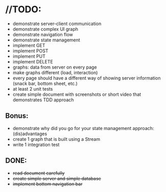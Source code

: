 # //TODO:

- demonstrate server-client communication
- demonstrate complex UI graph
- demonstrate navigation flow
- demonstrate state management
- implement GET
- implement POST
- implement PUT
- implement DELETE
- graphs: data from server on every page
- make graphs different (load, interaction)
- every page should have a different way of showing server information (snack bar, bottom sheet, etc.)
- at least 2 unit tests
- create simple document with screenshots or short video that demonstrates TDD approach


## Bonus:

- demonstrate why did you go for your state management approach: (dis)advantages
- create 1 graph that is built using a Stream
- write 1 integration test



## DONE:
- <s>read document carefully</s>
- <s>create simple server and simple database</s>
- <s>implement bottom navigation bar</s>


